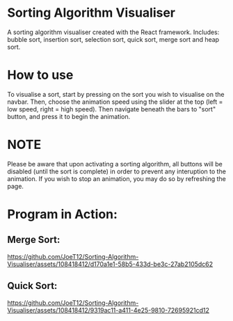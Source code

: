 # Sorting Algorithm Visualiser

A sorting algorithm visualiser created with the React framework. Includes: bubble sort, insertion sort, selection sort, quick sort, merge sort and heap sort.

# How to use

To visualise a sort, start by pressing on the sort you wish to visualise on the navbar. Then, choose the animation speed using the slider at the top (left = low speed, right = high speed). Then navigate beneath the bars to "sort" button, and press it to begin the animation.

# NOTE

Please be aware that upon activating a sorting algorithm, all buttons will be disabled (until the sort is complete) in order to prevent any interuption to the animation. If you wish to stop an animation, you may do so by refreshing the page.

# Program in Action:

## Merge Sort:

https://github.com/JoeT12/Sorting-Algorithm-Visualiser/assets/108418412/d170a1e1-58b5-433d-be3c-27ab2105dc62

## Quick Sort:

https://github.com/JoeT12/Sorting-Algorithm-Visualiser/assets/108418412/9319ac11-a411-4e25-9810-72695921cd12
